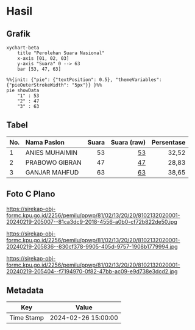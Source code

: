 # Hasil

## Grafik

```mermaid
xychart-beta
    title "Perolehan Suara Nasional"
    x-axis [01, 02, 03]
    y-axis "Suara" 0 --> 63
    bar [53, 47, 63]
```

```mermaid
%%{init: {"pie": {"textPosition": 0.5}, "themeVariables": {"pieOuterStrokeWidth": "5px"}} }%%
pie showData
    "1" : 53
    "2" : 47
    "3" : 63
```

## Tabel

| No. | Nama Paslon    | Suara | Suara (raw) | Persentase |
|:--- |:-------------- | -----:| -----------:| ----------:|
| 1   | ANIES MUHAIMIN | 53    | [53][p-1]   | 32,52      |
| 2   | PRABOWO GIBRAN | 47    | [47][p-2]   | 28,83      |
| 3   | GANJAR MAHFUD  | 63    | [63][p-3]   | 38,65      |


[p-1]: https://github.com/gigit-pemilu/pemilu-2024/blob/main/pilpres/hitung-suara/sub/81-maluku/sub/02-maluku-tenggara/sub/13-kei-kecil-timur/sub/2020-yafavun/sub/001-tps/sub/paslon-1.txt
[p-2]: https://github.com/gigit-pemilu/pemilu-2024/blob/main/pilpres/hitung-suara/sub/81-maluku/sub/02-maluku-tenggara/sub/13-kei-kecil-timur/sub/2020-yafavun/sub/001-tps/sub/paslon-2.txt
[p-3]: https://github.com/gigit-pemilu/pemilu-2024/blob/main/pilpres/hitung-suara/sub/81-maluku/sub/02-maluku-tenggara/sub/13-kei-kecil-timur/sub/2020-yafavun/sub/001-tps/sub/paslon-3.txt

## Foto C Plano

https://sirekap-obj-formc.kpu.go.id/2256/pemilu/ppwp/81/02/13/20/20/8102132020001-20240219-205007--81ca3dc9-2018-4556-a0b0-cf72b822de50.jpg

https://sirekap-obj-formc.kpu.go.id/2256/pemilu/ppwp/81/02/13/20/20/8102132020001-20240219-205836--830cf378-9905-405d-9757-1908b1779994.jpg

https://sirekap-obj-formc.kpu.go.id/2256/pemilu/ppwp/81/02/13/20/20/8102132020001-20240219-205404--f7194970-0f82-47bb-ac09-e9d738e3dcd2.jpg


## Metadata

| Key        | Value               |
| ---------- | ------------------- |
| Time Stamp | 2024-02-26 15:00:00 |



